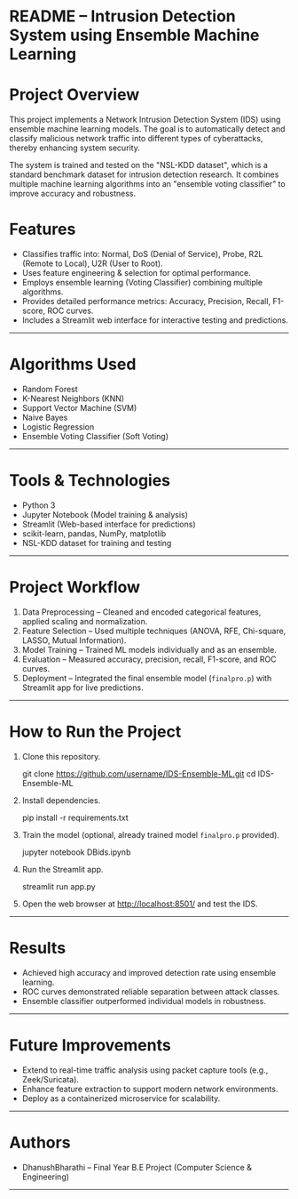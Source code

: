 # README – Intrusion Detection System using Ensemble Machine Learning

# Project Overview

This project implements a Network Intrusion Detection System (IDS) using ensemble machine learning models. The goal is to automatically detect and classify malicious network traffic into different types of cyberattacks, thereby enhancing system security.

The system is trained and tested on the "NSL-KDD dataset", which is a standard benchmark dataset for intrusion detection research. It combines multiple machine learning algorithms into an "ensemble voting classifier" to improve accuracy and robustness.


# Features

* Classifies traffic into: Normal, DoS (Denial of Service), Probe, R2L (Remote to Local), U2R (User to Root).
* Uses feature engineering & selection for optimal performance.
* Employs ensemble learning (Voting Classifier) combining multiple algorithms.
* Provides detailed performance metrics: Accuracy, Precision, Recall, F1-score, ROC curves.
* Includes a Streamlit web interface for interactive testing and predictions.

---

# Algorithms Used

* Random Forest
* K-Nearest Neighbors (KNN)
* Support Vector Machine (SVM)
* Naive Bayes
* Logistic Regression
* Ensemble Voting Classifier (Soft Voting)

---

# Tools & Technologies

* Python 3
* Jupyter Notebook (Model training & analysis)
* Streamlit (Web-based interface for predictions)
* scikit-learn, pandas, NumPy, matplotlib
* NSL-KDD dataset for training and testing

---

# Project Workflow

1. Data Preprocessing – Cleaned and encoded categorical features, applied scaling and normalization.
2. Feature Selection – Used multiple techniques (ANOVA, RFE, Chi-square, LASSO, Mutual Information).
3. Model Training – Trained ML models individually and as an ensemble.
4. Evaluation – Measured accuracy, precision, recall, F1-score, and ROC curves.
5. Deployment – Integrated the final ensemble model (`finalpro.p`) with Streamlit app for live predictions.

---

# How to Run the Project

1. Clone this repository.

   git clone https://github.com/username/IDS-Ensemble-ML.git
   cd IDS-Ensemble-ML

2. Install dependencies.

   pip install -r requirements.txt

3. Train the model (optional, already trained model `finalpro.p` provided).

   jupyter notebook DBids.ipynb

4. Run the Streamlit app.

   streamlit run app.py

5. Open the web browser at [http://localhost:8501/](http://localhost:8501/) and test the IDS.

---

# Results

* Achieved high accuracy and improved detection rate using ensemble learning.
* ROC curves demonstrated reliable separation between attack classes.
* Ensemble classifier outperformed individual models in robustness.

---

# Future Improvements

* Extend to real-time traffic analysis using packet capture tools (e.g., Zeek/Suricata).
* Enhance feature extraction to support modern network environments.
* Deploy as a containerized microservice for scalability.

---

# Authors

* DhanushBharathi – Final Year B.E Project (Computer Science & Engineering)

---
